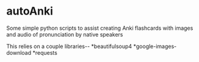 # autoAnki
Some simple python scripts to assist creating Anki flashcards with images and audio of pronunciation by native speakers 

This relies on a couple libraries--
*beautifulsoup4
*google-images-download
*requests
